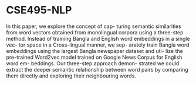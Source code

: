 # CSE495-NLP

In this paper, we explore the concept of cap-
turing semantic similarities from word vectors
obtained from monolingual corpora using a
three-step method. Instead of training Bangla
and English word embeddings in a single vec-
tor space in a Cross-lingual manner, we sep-
arately train Bangla word embeddings using
the largest Bangla newspaper dataset and uti-
lize the pre-trained Word2vec model trained
on Google News Corpus for English word em-
beddings. Our three-step approach demon-
strated we could extract the deeper semantic
relationship between word pairs by comparing
them directly and exploring their neighbouring
words.